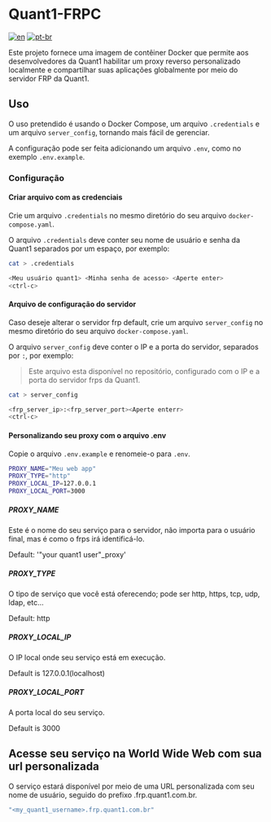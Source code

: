 # Quant1-FRPC

[![en](https://img.shields.io/badge/lang-en-red)](README.md) [![pt-br](https://img.shields.io/badge/lang-pt--br-green)](README.pt-br.md)

Este projeto fornece uma imagem de contêiner Docker que permite aos desenvolvedores da Quant1 habilitar um proxy reverso personalizado localmente e compartilhar suas aplicações globalmente por meio do servidor FRP da Quant1.

## Uso

O uso pretendido é usando o Docker Compose, um arquivo `.credentials` e um arquivo `server_config`, tornando mais fácil de gerenciar.  

A configuração pode ser feita adicionando um arquivo `.env`, como no exemplo `.env.example`.

### Configuração

#### Criar arquivo com as credenciais

Crie um arquivo `.credentials` no mesmo diretório do seu arquivo `docker-compose.yaml`.  

O arquivo `.credentials` deve conter seu nome de usuário e senha da Quant1 separados por um espaço, por exemplo:

```bash
cat > .credentials
```

```bash
<Meu usuário quant1> <Minha senha de acesso> <Aperte enter>
<ctrl-c>
```

#### Arquivo de configuração do servidor

Caso deseje alterar o servidor frp default, crie um arquivo `server_config` no mesmo diretório do seu arquivo `docker-compose.yaml`.  

O arquivo `server_config` deve conter o IP e a porta do servidor, separados por `:`, por exemplo:  

> Este arquivo esta disponível no repositório, configurado com o IP e a porta do servidor frps da Quant1.

```bash
cat > server_config
```

```bash
<frp_server_ip>:<frp_server_port><Aperte enterr>
<ctrl-c>
```

#### Personalizando seu proxy com o arquivo .env

Copie o arquivo `.env.example` e renomeie-o para `.env`.  

```bash
PROXY_NAME="Meu web app"
PROXY_TYPE="http"
PROXY_LOCAL_IP=127.0.0.1
PROXY_LOCAL_PORT=3000
```

##### PROXY_NAME

Este é o nome do seu serviço para o servidor, não importa para o usuário final, mas é como o frps irá identificá-lo.  

Default: '"your quant1 user"_proxy'  

##### PROXY_TYPE

O tipo de serviço que você está oferecendo; pode ser http, https, tcp, udp, ldap, etc...  

Default: http

##### PROXY_LOCAL_IP

O IP local onde seu serviço está em execução.  

Default is 127.0.0.1(localhost)

##### PROXY_LOCAL_PORT

A porta local do seu serviço.  

Default is 3000

## Acesse seu serviço na World Wide Web com sua url personalizada

O serviço estará disponível por meio de uma URL personalizada com seu nome de usuário, seguido do prefixo .frp.quant1.com.br.

```bash
"<my_quant1_username>.frp.quant1.com.br"
```

